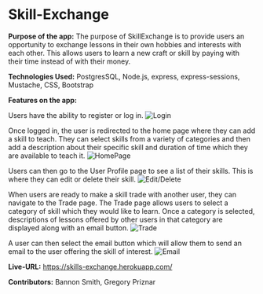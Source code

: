 # Skill-Exchange

**Purpose of the app:** The purpose of SkillExchange is to provide users an opportunity to exchange lessons in their own hobbies and interests with each other. 
This allows users to learn a new craft or skill by paying with their time instead of with their money.

**Technologies Used:** PostgresSQL, Node.js, express, express-sessions, Mustache, CSS, Bootstrap


**Features on the app:** 

Users have the ability to register or log in.
![Login](https://i.imgur.com/WYqFZTB.png "Login")

Once logged in, the user is redirected to the home page where they can add a skill to teach. 
They can select skills from a variety of categories and then add a description about their specific skill and duration of time 
which they are available to teach it. 
![HomePage](https://i.imgur.com/T6bqT0c.png "HomePage")

Users can then go to the User Profile page to see a list of their skills. This is where they can edit or delete their skill.
![Edit/Delete](https://i.imgur.com/vMRVmvT.png "Edit/Delete")

When users are ready to make a skill trade with another user, they can navigate to the Trade page. The Trade page allows users to select a category of skill which they would like to learn. Once a category is selected, descriptions of lessons offered by other users in that category are displayed along with an email button.
![Trade](https://i.imgur.com/YUTIAYC.png "Make a Trade")

A user can then select the email button which will allow them to send an email to the user offering the skill of interest.
![Email](https://i.imgur.com/fixfPnk.png "Email")



**Live-URL:** https://skills-exchange.herokuapp.com/


**Contributors:** Bannon Smith, Gregory Priznar
